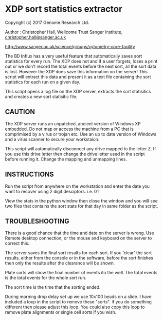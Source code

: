 # XDP sort statistics extractor

Copyright (c) 2017 Genome Research Ltd.

Author : Christopher Hall, Wellcome Trust Sanger Institute, christopher.hall@sanger.ac.uk

http://www.sanger.ac.uk/science/groups/cytometry-core-facility

The BD Influx has a very useful feature that automatically saves sort statistics for every run.  The XDP does not and if a user forgets, loses a print out or we don't record the total events before the next sort, all the sort data is lost.  However the XDP does save this information on the server!  This script will extract this data and present it as a text file containing the sort statistics for each run on a given day.

This script opens a log file on the XDP server, extracts the sort statisitics and creates a new sort statisitic file.

## CAUTION
The XDP server runs an unpatched, ancient version of Windows XP embedded.  Do not map or access the machine from a PC that is comprimised by a virus or trojan etc.  Use an up to date version of Windows and a virus scanner to secure your workstaion.

This script will automatically disconnect any drive mapped to the letter Z.  If you use this drive letter then change the drive letter used in the script before running it.  Change the mapping and unmapping lines.

## INSTRUCTIONS

Run the script from anywhere on the workstation and enter the date you want to recover using 2 digit desciptors.  i.e. 01

View the stats in the python window then close the window and you will see two files that contains the sort stats for that day in same folder as the script.

## TROUBLESHOOTING

There is a good chance that the time and date on the server is wrong.  Use Remote desktop connection, or the mouse and keyboard on the server to correct this.

The server saves the final sort results for each sort.  If you 'clear' the sort results, either from the console or in the software, before the sort finishes then only the results after the clearance will be shown. 

Plate sorts will show the final number of events ito the well.  The total events is the total events for the whole sort run.

The sort time is the time that the sorting ended.

During morning drop delay set up we use 10x100 beads on a slide.  I have included a loop in the script to remove these "sorts".  If you do something different then please adjust this loop. You could also copy this loop to remove plate alignments or single cell sorts if you wish.
